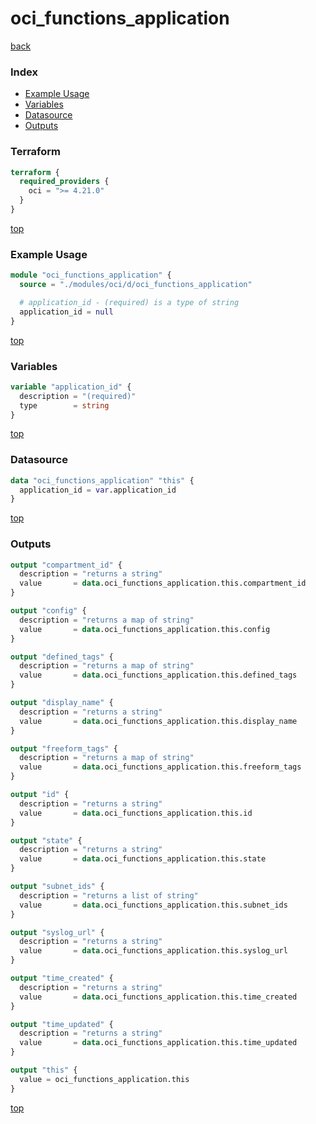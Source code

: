 # oci_functions_application

[back](../oci.md)

### Index

- [Example Usage](#example-usage)
- [Variables](#variables)
- [Datasource](#datasource)
- [Outputs](#outputs)

### Terraform

```terraform
terraform {
  required_providers {
    oci = ">= 4.21.0"
  }
}
```

[top](#index)

### Example Usage

```terraform
module "oci_functions_application" {
  source = "./modules/oci/d/oci_functions_application"

  # application_id - (required) is a type of string
  application_id = null
}
```

[top](#index)

### Variables

```terraform
variable "application_id" {
  description = "(required)"
  type        = string
}
```

[top](#index)

### Datasource

```terraform
data "oci_functions_application" "this" {
  application_id = var.application_id
}
```

[top](#index)

### Outputs

```terraform
output "compartment_id" {
  description = "returns a string"
  value       = data.oci_functions_application.this.compartment_id
}

output "config" {
  description = "returns a map of string"
  value       = data.oci_functions_application.this.config
}

output "defined_tags" {
  description = "returns a map of string"
  value       = data.oci_functions_application.this.defined_tags
}

output "display_name" {
  description = "returns a string"
  value       = data.oci_functions_application.this.display_name
}

output "freeform_tags" {
  description = "returns a map of string"
  value       = data.oci_functions_application.this.freeform_tags
}

output "id" {
  description = "returns a string"
  value       = data.oci_functions_application.this.id
}

output "state" {
  description = "returns a string"
  value       = data.oci_functions_application.this.state
}

output "subnet_ids" {
  description = "returns a list of string"
  value       = data.oci_functions_application.this.subnet_ids
}

output "syslog_url" {
  description = "returns a string"
  value       = data.oci_functions_application.this.syslog_url
}

output "time_created" {
  description = "returns a string"
  value       = data.oci_functions_application.this.time_created
}

output "time_updated" {
  description = "returns a string"
  value       = data.oci_functions_application.this.time_updated
}

output "this" {
  value = oci_functions_application.this
}
```

[top](#index)